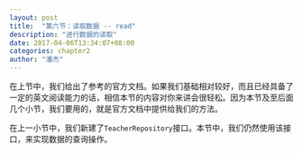 ```yaml
---
layout: post
title:  "第六节：读取数据 -- read"
description: "进行数据的读取"
date: 2017-04-06T13:34:07+08:00
categories: chapter2
author: "潘杰"
---
```

在上节中，我们给出了参考的官方文档。如果我们基础相对较好，而且已经具备了一定的英文阅读能力的话，相信本节的内容对你来讲会很轻松。因为本节及至后面几个小节，我们要用的，就是官方文档中提供给我们的方法。

在上一小节中，我们新建了`TeacherRepository`接口。本节中，我们仍然使用该接口，来实现数据的查询操作。
